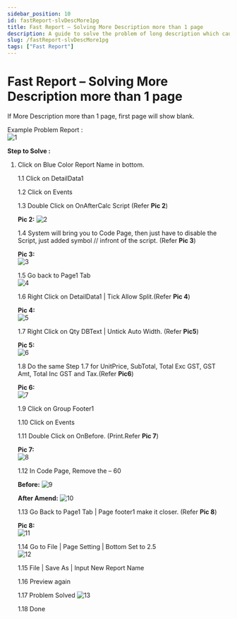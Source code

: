 ```yaml
---
sidebar_position: 10
id: fastReport-slvDescMore1pg
title: Fast Report – Solving More Description more than 1 page
description: A guide to solve the problem of long description which causes the first page to be blank
slug: /fastReport-slvDescMore1pg
tags: ["Fast Report"]
---
```


# Fast Report – Solving More Description more than 1 page

If More Description more than 1 page, first page will show blank.

Example Problem Report :  
![1](/img/report/fastReport-slvDescMore1pg/1.png)

**Step to Solve :**   
1. Click on Blue Color Report Name in bottom. 

   1.1 Click on DetailData1  

   1.2 Click on Events  

   1.3 Double Click on OnAfterCalc Script (Refer **Pic 2**)  

   **Pic 2:**
   ![2](/img/report/fastReport-slvDescMore1pg/2.png)  

   1.4 System will bring you to Code Page, then just have to disable the Script, just added symbol // infront of the script. (Refer **Pic 3**)  

   **Pic 3:**  
   ![3](/img/report/fastReport-slvDescMore1pg/3.png)

   1.5 Go back to Page1 Tab  
   ![4](/img/report/fastReport-slvDescMore1pg/4.png)  

   1.6 Right Click on DetailData1 | Tick Allow Split.(Refer **Pic 4**)   

   **Pic 4:**  
   ![5](/img/report/fastReport-slvDescMore1pg/5.png)  

   1.7 Right Click on Qty DBText | Untick Auto Width. (Refer **Pic5**) 

   **Pic 5:**  
   ![6](/img/report/fastReport-slvDescMore1pg/6.png)  

   1.8 Do the same Step 1.7 for UnitPrice, SubTotal, Total Exc GST, GST Amt, Total Inc GST and Tax.(Refer **Pic6**) 

   **Pic 6:**   
   ![7](/img/report/fastReport-slvDescMore1pg/7.png)  

   1.9 Click on Group Footer1  

   1.10 Click on Events   

   1.11 Double Click on OnBefore. (Print.Refer **Pic 7**)  

   **Pic 7:**  
   ![8](/img/report/fastReport-slvDescMore1pg/8.png)

   1.12 In Code Page, Remove the – 60

   **Before:**
      ![9](/img/report/fastReport-slvDescMore1pg/9.png)

   **After Amend:**
      ![10](/img/report/fastReport-slvDescMore1pg/10.png)
   
   1.13 Go Back to Page1 Tab | Page footer1 make it closer. (Refer **Pic 8**)

   **Pic 8:**  
   ![11](/img/report/fastReport-slvDescMore1pg/11.png)

   1.14 Go to File | Page Setting | Bottom Set to 2.5  
   ![12](/img/report/fastReport-slvDescMore1pg/12.png)

   1.15 File | Save As | Input New Report Name 

   1.16 Preview again 

   1.17 Problem Solved
   ![13](/img/report/fastReport-slvDescMore1pg/13.png)

   1.18 Done
